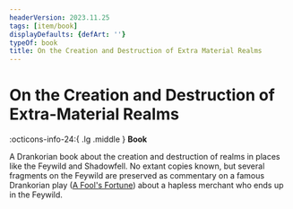 ```yaml
---
headerVersion: 2023.11.25
tags: [item/book]
displayDefaults: {defArt: ''}
typeOf: book
title: On the Creation and Destruction of Extra Material Realms
---
```

# On the Creation and Destruction of Extra-Material Realms
:octicons-info-24:{ .lg .middle } **Book**  

A Drankorian book about the creation and destruction of realms in places like the Feywild and Shadowfell. No extant copies known, but several fragments on the Feywild are preserved as commentary on a famous Drankorian play ([A Fool's Fortune](<./a-fool-s-fortune.md>)) about a hapless merchant who ends up in the Feywild. 